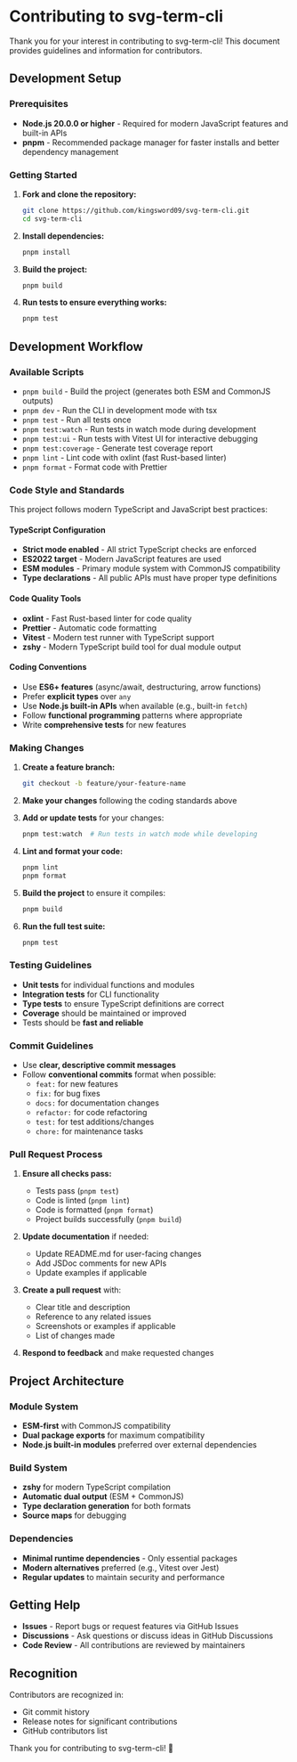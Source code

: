# Contributing to svg-term-cli

Thank you for your interest in contributing to svg-term-cli! This document provides guidelines and information for contributors.

## Development Setup

### Prerequisites

- **Node.js 20.0.0 or higher** - Required for modern JavaScript features and built-in APIs
- **pnpm** - Recommended package manager for faster installs and better dependency management

### Getting Started

1. **Fork and clone the repository:**

   ```sh
   git clone https://github.com/kingsword09/svg-term-cli.git
   cd svg-term-cli
   ```

2. **Install dependencies:**

   ```sh
   pnpm install
   ```

3. **Build the project:**

   ```sh
   pnpm build
   ```

4. **Run tests to ensure everything works:**
   ```sh
   pnpm test
   ```

## Development Workflow

### Available Scripts

- `pnpm build` - Build the project (generates both ESM and CommonJS outputs)
- `pnpm dev` - Run the CLI in development mode with tsx
- `pnpm test` - Run all tests once
- `pnpm test:watch` - Run tests in watch mode during development
- `pnpm test:ui` - Run tests with Vitest UI for interactive debugging
- `pnpm test:coverage` - Generate test coverage report
- `pnpm lint` - Lint code with oxlint (fast Rust-based linter)
- `pnpm format` - Format code with Prettier

### Code Style and Standards

This project follows modern TypeScript and JavaScript best practices:

#### TypeScript Configuration

- **Strict mode enabled** - All strict TypeScript checks are enforced
- **ES2022 target** - Modern JavaScript features are used
- **ESM modules** - Primary module system with CommonJS compatibility
- **Type declarations** - All public APIs must have proper type definitions

#### Code Quality Tools

- **oxlint** - Fast Rust-based linter for code quality
- **Prettier** - Automatic code formatting
- **Vitest** - Modern test runner with TypeScript support
- **zshy** - Modern TypeScript build tool for dual module output

#### Coding Conventions

- Use **ES6+ features** (async/await, destructuring, arrow functions)
- Prefer **explicit types** over `any`
- Use **Node.js built-in APIs** when available (e.g., built-in `fetch`)
- Follow **functional programming** patterns where appropriate
- Write **comprehensive tests** for new features

### Making Changes

1. **Create a feature branch:**

   ```sh
   git checkout -b feature/your-feature-name
   ```

2. **Make your changes** following the coding standards above

3. **Add or update tests** for your changes:

   ```sh
   pnpm test:watch  # Run tests in watch mode while developing
   ```

4. **Lint and format your code:**

   ```sh
   pnpm lint
   pnpm format
   ```

5. **Build the project** to ensure it compiles:

   ```sh
   pnpm build
   ```

6. **Run the full test suite:**
   ```sh
   pnpm test
   ```

### Testing Guidelines

- **Unit tests** for individual functions and modules
- **Integration tests** for CLI functionality
- **Type tests** to ensure TypeScript definitions are correct
- **Coverage** should be maintained or improved
- Tests should be **fast and reliable**

### Commit Guidelines

- Use **clear, descriptive commit messages**
- Follow **conventional commits** format when possible:
  - `feat:` for new features
  - `fix:` for bug fixes
  - `docs:` for documentation changes
  - `refactor:` for code refactoring
  - `test:` for test additions/changes
  - `chore:` for maintenance tasks

### Pull Request Process

1. **Ensure all checks pass:**
   - Tests pass (`pnpm test`)
   - Code is linted (`pnpm lint`)
   - Code is formatted (`pnpm format`)
   - Project builds successfully (`pnpm build`)

2. **Update documentation** if needed:
   - Update README.md for user-facing changes
   - Add JSDoc comments for new APIs
   - Update examples if applicable

3. **Create a pull request** with:
   - Clear title and description
   - Reference to any related issues
   - Screenshots or examples if applicable
   - List of changes made

4. **Respond to feedback** and make requested changes

## Project Architecture

### Module System

- **ESM-first** with CommonJS compatibility
- **Dual package exports** for maximum compatibility
- **Node.js built-in modules** preferred over external dependencies

### Build System

- **zshy** for modern TypeScript compilation
- **Automatic dual output** (ESM + CommonJS)
- **Type declaration generation** for both formats
- **Source maps** for debugging

### Dependencies

- **Minimal runtime dependencies** - Only essential packages
- **Modern alternatives** preferred (e.g., Vitest over Jest)
- **Regular updates** to maintain security and performance

## Getting Help

- **Issues** - Report bugs or request features via GitHub Issues
- **Discussions** - Ask questions or discuss ideas in GitHub Discussions
- **Code Review** - All contributions are reviewed by maintainers

## Recognition

Contributors are recognized in:

- Git commit history
- Release notes for significant contributions
- GitHub contributors list

Thank you for contributing to svg-term-cli! 🎉
